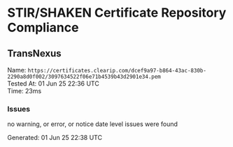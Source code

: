 # STIR/SHAKEN Certificate Repository Compliance

## TransNexus

Name: `https://certificates.clearip.com/dcef9a97-b864-43ac-830b-2290a8d0f002/3097634522f06e71b4539b43d2901e34.pem`\
Tested At: 01 Jun 25 22:36 UTC\
Time: 23ms

### Issues

no warning, or error, or notice date level issues were found

Generated: 01 Jun 25 22:38 UTC
